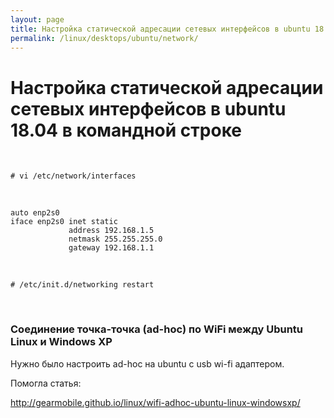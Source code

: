 ```yaml
---
layout: page
title: Настройка статической адресации сетевых интерфейсов в ubuntu 18.04
permalink: /linux/desktops/ubuntu/network/
---
```


# Настройка статической адресации сетевых интерфейсов в ubuntu 18.04 в командной строке

<br/>

    # vi /etc/network/interfaces

<br/>

    auto enp2s0
    iface enp2s0 inet static
                 address 192.168.1.5
                 netmask 255.255.255.0
                 gateway 192.168.1.1

<br/>

    # /etc/init.d/networking restart

<br/>

### Соединение точка-точка (ad-hoc) по WiFi между Ubuntu Linux и Windows XP

Нужно было настроить ad-hoc на ubuntu с usb wi-fi адаптером.

Помогла статья:

http://gearmobile.github.io/linux/wifi-adhoc-ubuntu-linux-windowsxp/
